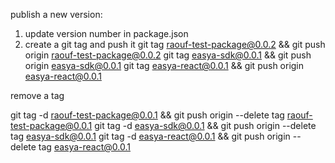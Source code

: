 publish a new version:

1. update version number in package.json
2. create a git tag and push it 
git tag raouf-test-package@0.0.2 && git push origin raouf-test-package@0.0.2
git tag easya-sdk@0.0.1 && git push origin easya-sdk@0.0.1
git tag easya-react@0.0.1 && git push origin easya-react@0.0.1


remove a tag

git tag -d raouf-test-package@0.0.1 && git push origin --delete tag raouf-test-package@0.0.1
git tag -d easya-sdk@0.0.1 && git push origin --delete tag easya-sdk@0.0.1
git tag -d easya-react@0.0.1 && git push origin --delete tag easya-react@0.0.1
